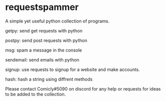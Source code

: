 # requestspammer

A simple yet useful python collection of programs.

getpy: send get requests with python

postpy: send post requests with python

msg: spam a message in the console

sendemail: send emails with python

signup: use requests to signup for a website and make accounts.

hash: hash a string using diffrent methods

Please contact Comicly#5090 on discord for any help or requests for ideas to be added to the collection.
